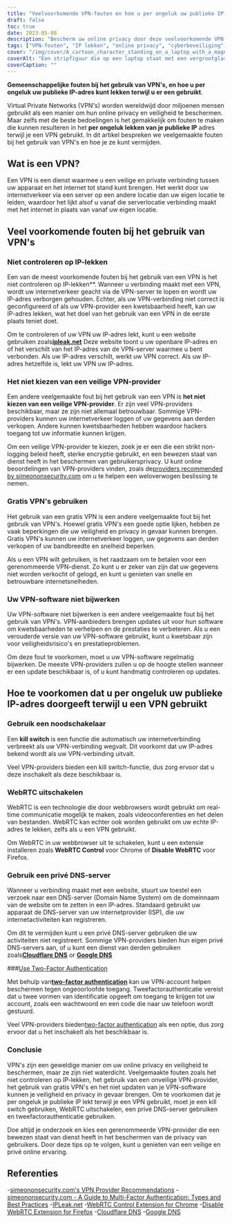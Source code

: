 ```yaml
---
title: "Veelvoorkomende VPN-fouten en hoe u per ongeluk uw publieke IP-adres verraadt"
draft: false
toc: true
date: 2023-05-08
description: "Bescherm uw online privacy door deze veelvoorkomende VPN-fouten te vermijden die per ongeluk uw openbare IP-adres kunnen lekken"
tags: ["VPN-fouten", "IP lekken", "online privacy", "cyberbeveiliging", "internetbeveiliging", "virtueel privénetwerk", "WebRTC", "DNS-server", "VPN-provider", "twee-factor authenticatie", "VPN software", "noodschakelaar", "gegevensprivacy", "internetprivacy", "cyberdreigingen", "gegevensbeveiliging", "netwerkbeveiliging", "online beveiliging", "online anonimiteit", "anoniem browsen"]
cover: "/img/cover/A_cartoon_character_standing_on_a_laptop_with_a_magnifying_glass.png"
coverAlt: "Een stripfiguur die op een laptop staat met een vergrootglas, op zoek naar online privacy."
coverCaption: ""
---
```


**Gemeenschappelijke fouten bij het gebruik van VPN's, en hoe u per ongeluk uw publieke IP-adres kunt lekken terwijl u er een gebruikt**.

Virtual Private Networks (VPN's) worden wereldwijd door miljoenen mensen gebruikt als een manier om hun online privacy en veiligheid te beschermen. Maar zelfs met de beste bedoelingen is het gemakkelijk om fouten te maken die kunnen resulteren in het **per ongeluk lekken van je publieke IP** adres terwijl je een VPN gebruikt. In dit artikel bespreken we veelgemaakte fouten bij het gebruik van VPN's en hoe je ze kunt vermijden.

## Wat is een VPN?

Een VPN is een dienst waarmee u een veilige en private verbinding tussen uw apparaat en het internet tot stand kunt brengen. Het werkt door uw internetverkeer via een server op een andere locatie dan uw eigen locatie te leiden, waardoor het lijkt alsof u vanaf die serverlocatie verbinding maakt met het internet in plaats van vanaf uw eigen locatie.

## Veel voorkomende fouten bij het gebruik van VPN's

### Niet controleren op IP-lekken

Een van de meest voorkomende fouten bij het gebruik van een VPN is het niet controleren op IP-lekken**. Wanneer u verbinding maakt met een VPN, wordt uw internetverkeer geacht via de VPN-server te lopen en wordt uw IP-adres verborgen gehouden. Echter, als uw VPN-verbinding niet correct is geconfigureerd of als uw VPN-provider een kwetsbaarheid heeft, kan uw IP-adres lekken, wat het doel van het gebruik van een VPN in de eerste plaats teniet doet.

Om te controleren of uw VPN uw IP-adres lekt, kunt u een website gebruiken zoals[**ipleak.net**](https://ipleak.net/) Deze website toont u uw openbare IP-adres en of het verschilt van het IP-adres van de VPN-server waarmee u bent verbonden. Als uw IP-adres verschilt, werkt uw VPN correct. Als uw IP-adres hetzelfde is, lekt uw VPN uw IP-adres.

### Het niet kiezen van een veilige VPN-provider

Een andere veelgemaakte fout bij het gebruik van een VPN is **het niet kiezen van een veilige VPN-provider**. Er zijn veel VPN-providers beschikbaar, maar ze zijn niet allemaal betrouwbaar. Sommige VPN-providers kunnen uw internetverkeer loggen of uw gegevens aan derden verkopen. Andere kunnen kwetsbaarheden hebben waardoor hackers toegang tot uw informatie kunnen krijgen.

Om een veilige VPN-provider te kiezen, zoek je er een die een strikt non-logging beleid heeft, sterke encryptie gebruikt, en een bewezen staat van dienst heeft in het beschermen van gebruikersprivacy. U kunt online beoordelingen van VPN-providers vinden, zoals de[providers recommended by simeononsecurity.com](https://simeononsecurity.com/recommendations/vpns/) om u te helpen een weloverwogen beslissing te nemen.

### Gratis VPN's gebruiken

Het gebruik van een gratis VPN is een andere veelgemaakte fout bij het gebruik van VPN's. Hoewel gratis VPN's een goede optie lijken, hebben ze vaak beperkingen die uw veiligheid en privacy in gevaar kunnen brengen. Gratis VPN's kunnen uw internetverkeer loggen, uw gegevens aan derden verkopen of uw bandbreedte en snelheid beperken.

Als u een VPN wilt gebruiken, is het raadzaam om te betalen voor een gerenommeerde VPN-dienst. Zo kunt u er zeker van zijn dat uw gegevens niet worden verkocht of gelogd, en kunt u genieten van snelle en betrouwbare internetsnelheden.

### Uw VPN-software niet bijwerken

Uw VPN-software niet bijwerken is een andere veelgemaakte fout bij het gebruik van VPN's. VPN-aanbieders brengen updates uit voor hun software om kwetsbaarheden te verhelpen en de prestaties te verbeteren. Als u een verouderde versie van uw VPN-software gebruikt, kunt u kwetsbaar zijn voor veiligheidsrisico's en prestatieproblemen.

Om deze fout te voorkomen, moet u uw VPN-software regelmatig bijwerken. De meeste VPN-providers zullen u op de hoogte stellen wanneer er een update beschikbaar is, of u kunt handmatig controleren op updates.

## Hoe te voorkomen dat u per ongeluk uw publieke IP-adres doorgeeft terwijl u een VPN gebruikt

### Gebruik een noodschakelaar

Een **kill switch** is een functie die automatisch uw internetverbinding verbreekt als uw VPN-verbinding wegvalt. Dit voorkomt dat uw IP-adres bekend wordt als uw VPN-verbinding uitvalt.

Veel VPN-providers bieden een kill switch-functie, dus zorg ervoor dat u deze inschakelt als deze beschikbaar is.

### WebRTC uitschakelen

WebRTC is een technologie die door webbrowsers wordt gebruikt om real-time communicatie mogelijk te maken, zoals videoconferenties en het delen van bestanden. WebRTC kan echter ook worden gebruikt om uw echte IP-adres te lekken, zelfs als u een VPN gebruikt.

Om WebRTC in uw webbrowser uit te schakelen, kunt u een extensie installeren zoals **WebRTC Control** voor Chrome of **Disable WebRTC** voor Firefox.

### Gebruik een privé DNS-server

Wanneer u verbinding maakt met een website, stuurt uw toestel een verzoek naar een DNS-server (Domain Name System) om de domeinnaam van de website om te zetten in een IP-adres. Standaard gebruikt uw apparaat de DNS-server van uw internetprovider (ISP), die uw internetactiviteiten kan registreren.

Om dit te vermijden kunt u een privé DNS-server gebruiken die uw activiteiten niet registreert. Sommige VPN-providers bieden hun eigen privé DNS-servers aan, of u kunt een dienst van derden gebruiken zoals[**Cloudflare DNS**](https://1.1.1.1/) or [**Google DNS**](https://developers.google.com/speed/public-dns) 

###[Use Two-Factor Authentication](https://simeononsecurity.com/articles/what-are-the-diferent-kinds-of-factors-in-mfa/)

Met behulp van[**two-factor authentication**](https://simeononsecurity.com/articles/what-are-the-diferent-kinds-of-factors-in-mfa/) kan uw VPN-account helpen beschermen tegen ongeoorloofde toegang. Tweefactorauthenticatie vereist dat u twee vormen van identificatie opgeeft om toegang te krijgen tot uw account, zoals een wachtwoord en een code die naar uw telefoon wordt gestuurd.

Veel VPN-providers bieden[two-factor authentication](https://simeononsecurity.com/articles/what-are-the-diferent-kinds-of-factors-in-mfa/) als een optie, dus zorg ervoor dat u het inschakelt als het beschikbaar is.

### Conclusie

VPN's zijn een geweldige manier om uw online privacy en veiligheid te beschermen, maar ze zijn niet waterdicht. Veelgemaakte fouten zoals het niet controleren op IP-lekken, het gebruik van een onveilige VPN-provider, het gebruik van gratis VPN's en het niet updaten van je VPN-software kunnen je veiligheid en privacy in gevaar brengen. Om te voorkomen dat je per ongeluk je publieke IP lekt terwijl je een VPN gebruikt, moet je een kill switch gebruiken, WebRTC uitschakelen, een privé DNS-server gebruiken en tweefactorauthenticatie gebruiken.

Doe altijd je onderzoek en kies een gerenommeerde VPN-provider die een bewezen staat van dienst heeft in het beschermen van de privacy van gebruikers. Door deze tips op te volgen, kunt u genieten van een veilige en privé online ervaring.

## Referenties

-[simeononsecurity.com's VPN Provider Recommendations](https://simeononsecurity.com/recommendations/vpns/)
-[simeononsecurity.com - A Guide to Multi-Factor Authentication: Types and Best Practices](https://simeononsecurity.com/articles/what-are-the-diferent-kinds-of-factors-in-mfa/)
-[IPLeak.net](https://ipleak.net/)
-[WebRTC Control Extension for Chrome](https://chrome.google.com/webstore/detail/webrtc-control/fjkmabmdepjfammlpliljpnbhleegehm?hl=en)
-[Disable WebRTC Extension for Firefox](https://addons.mozilla.org/en-US/firefox/addon/happy-bonobo-disable-webrtc/?utm_source=addons.mozilla.org&utm_medium=referral&utm_content=search)
-[Cloudflare DNS](https://1.1.1.1/)
-[Google DNS](https://developers.google.com/speed/public-dns)

